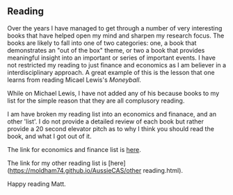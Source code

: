 ## Reading

Over the years I have managed to get through a number of very interesting books that have helped open my mind and sharpen my research focus. The books are likely to fall into one of two categories: one, a book that demonstrates an "out of the box" theme, or two a book that provides meaningful insight into an important or series of important events. I have not restricted my reading to just finance and economics as I am believer in a interdisciplinary approach. A great example of this is the lesson that one learns from reading Micael Lewis's _Moneyball_.

While on Michael Lewis, I have not added any of his because books to my list for the simple reason that they are all complusory reading.

I am have broken my reading list into an economics and finanace, and an other 'list'. I do not provide a detailed review of each book but rather provide a 20 second elevator pitch as to why I think you should read the book, and what I got out of it.
 
The link for economics and finance list is [here](https://moldham74.github.io/AussieCAS/eandfreading.html).

The link for my other reading list is [here] (https://moldham74.github.io/AussieCAS/other reading.html).

Happy reading Matt.

 
